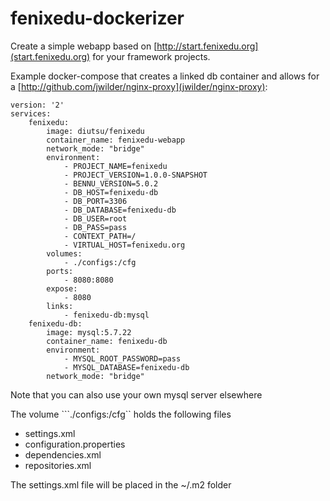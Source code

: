 # fenixedu-dockerizer

Create a simple webapp based on [http://start.fenixedu.org](start.fenixedu.org)
for your framework projects.

Example docker-compose that creates a linked db container and allows for
a [http://github.com/jwilder/nginx-proxy](jwilder/nginx-proxy):
```
version: '2'
services:
    fenixedu:
        image: diutsu/fenixedu
        container_name: fenixedu-webapp
        network_mode: "bridge"
        environment:
            - PROJECT_NAME=fenixedu
            - PROJECT_VERSION=1.0.0-SNAPSHOT
            - BENNU_VERSION=5.0.2
            - DB_HOST=fenixedu-db
            - DB_PORT=3306
            - DB_DATABASE=fenixedu-db
            - DB_USER=root
            - DB_PASS=pass
            - CONTEXT_PATH=/
            - VIRTUAL_HOST=fenixedu.org
        volumes:
            - ./configs:/cfg
        ports:
            - 8080:8080
        expose: 
            - 8080
        links:
            - fenixedu-db:mysql
    fenixedu-db:
        image: mysql:5.7.22
        container_name: fenixedu-db
        environment:
            - MYSQL_ROOT_PASSWORD=pass
            - MYSQL_DATABASE=fenixedu-db
        network_mode: "bridge"
```
Note that you can also use your own mysql server elsewhere

The volume ```./configs:/cfg`` holds the following files
 - settings.xml 
 - configuration.properties
 - dependencies.xml
 - repositories.xml

The settings.xml file will be placed in the ~/.m2 folder
